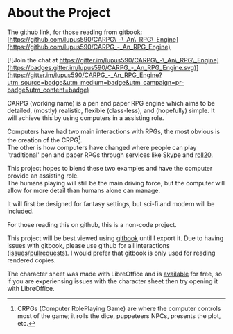 # About the Project

The github link, for those reading from gitbook: [https://github.com/lupus590/CARPG\_-\_An\_RPG\_Engine](https://github.com/lupus590/CARPG_-_An_RPG_Engine)

[![Join the chat at https://gitter.im/lupus590/CARPG\_-\_An\_RPG\_Engine](https://badges.gitter.im/lupus590/CARPG_-_An_RPG_Engine.svg)](https://gitter.im/lupus590/CARPG_-_An_RPG_Engine?utm_source=badge&utm_medium=badge&utm_campaign=pr-badge&utm_content=badge)

CARPG \(working name\) is a pen and paper RPG engine  which aims to be detailed, \(mostly\) realistic, flexible \(class-less\), and \(hopefully\) simple. It will achieve this by using computers in a assisting role.

Computers have had two main interactions with RPGs, the most obvious is the creation of the CRPG[^1].  
The other is how computers have changed where people can play 'traditional' pen and paper RPGs through services like  Skype and [roll20](http:\\roll20.net).

This project hopes to blend these two examples and have the computer provide an assisting role.  
The humans playing will still be the main driving force, but the computer will allow for more detail than humans alone can manage.

It will first be designed for fantasy settings, but sci-fi and modern will be included.

For those reading this on github, this is a non-code project.

This project will be best viewed using [gitbook](https://www.gitbook.com/book/lupus590/carpg_-_an_rpg_engine/details) until I export it. Due to having issues with gitbook, please use github for all interactions \([issues](https://github.com/lupus590/CARPG_-_An_RPG_Engine/issues)/[pullrequests](https://github.com/lupus590/CARPG_-_An_RPG_Engine/pulls)\). I would prefer that gitbook is only used for reading rendered copies.

The character sheet was made with LibreOffice and is [available](https://www.libreoffice.org/) for free, so if you are experiensing issues with the character sheet then try opening it with LibreOffice.

[^1]: CRPGs \(Computer RolePlaying Game\) are where the computer controls most of the game; it rolls the dice, puppeteers NPCs, presents the plot, etc.

